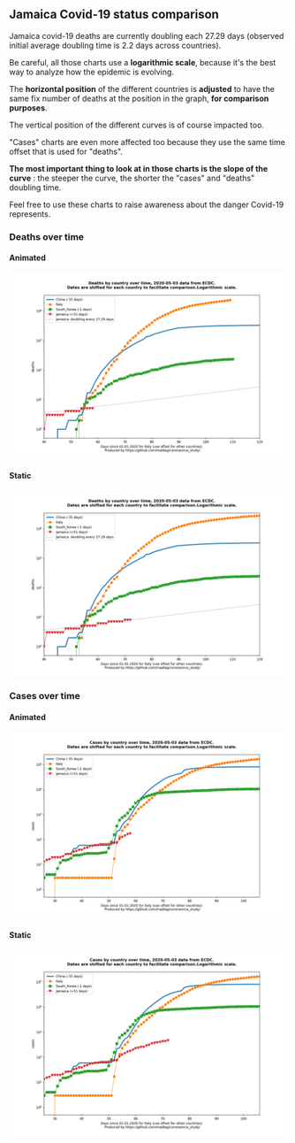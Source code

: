 ## Jamaica Covid-19 status comparison 

Jamaica covid-19 deaths are currently doubling each 27.29 days (observed initial average doubling time is 2.2 days across countries).



Be careful, all those charts use a **logarithmic scale**, because it's the best way to analyze how the epidemic is evolving.
 
The **horizontal position** of the different countries is **adjusted** to have the same fix number of deaths at the position in the graph, **for comparison purposes**.

The vertical position of the different curves is of course impacted too.

"Cases" charts are even more affected too because they use the same time offset that is used for "deaths".

**The most important thing to look at in those charts is the slope of the curve** : the steeper the curve, the shorter the "cases" and "deaths" doubling time.

Feel free to use these charts to raise awareness about the danger Covid-19 represents. 


 
### Deaths over time
 
#### Animated
![Jamaica covid-19 deaths animated chart](https://raw.githubusercontent.com/madlag/coronavirus_study/master/notebooks/graphs/2020-05-03/countries/Jamaica/2020-05-03_Jamaica_deaths.gif "Jamaica covid-19 deaths animated chart")   
 
#### Static
![Jamaica covid-19 deaths static chart](https://raw.githubusercontent.com/madlag/coronavirus_study/master/notebooks/graphs/2020-05-03/countries/Jamaica/2020-05-03_Jamaica_deaths.png "Jamaica covid-19 deaths static chart")   

 
### Cases over time
 
#### Animated
![Jamaica covid-19 cases animated chart](https://raw.githubusercontent.com/madlag/coronavirus_study/master/notebooks/graphs/2020-05-03/countries/Jamaica/2020-05-03_Jamaica_cases.gif "Jamaica covid-19 cases animated chart")   
 
#### Static
![Jamaica covid-19 cases static chart](https://raw.githubusercontent.com/madlag/coronavirus_study/master/notebooks/graphs/2020-05-03/countries/Jamaica/2020-05-03_Jamaica_cases.png "Jamaica covid-19 cases static chart")   

